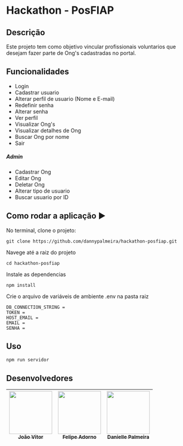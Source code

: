 # Hackathon - PosFIAP

## Descrição
  Este projeto tem como objetivo vincular profissionais voluntarios que desejam fazer parte de Ong's cadastradas no portal.

## Funcionalidades

<ul>
  <li>Login</li>
  <li>Cadastrar usuario</li>
  <li>Alterar perfil de usuario (Nome e E-mail)</li>
  <li>Redefinir senha</li>
  <li>Alterar senha</li>
  <li>Ver perfil</li>
  <li>Visualizar Ong's</li>
  <li>Visualizar detalhes de Ong</li>
  <li>Buscar Ong por nome</li>
  <li>Sair</li>
</ul>

<h5>Admin</h5>
<ul>
  <li>Cadastrar Ong</li>
  <li>Editar Ong</li>
  <li>Deletar Ong</li>
  <li>Alterar tipo de usuario</li>
  <li>Buscar usuario por ID</li>
</ul>

## Como rodar a aplicação :arrow_forward:

No terminal, clone o projeto: 

```
git clone https://github.com/dannypalmeira/hackathon-posfiap.git
```

Navege até a raiz do projeto

```
cd hackathon-posfiap
```

Instale as dependencias

```
npm install
```

Crie o arquivo de variáveis ​​de ambiente .env na pasta raiz
```
DB_CONNECTION_STRING = 
TOKEN = 
HOST_EMAIL = 
EMAIL = 
SENHA = 
```

## Uso

```
npm run servidor
```

## Desenvolvedores

| [<img src="https://avatars.githubusercontent.com/u/71382769?v=4" width=115><br><sub>João Vitor</sub>](https://github.com/JoaoBibito) |  [<img src="https://avatars.githubusercontent.com/u/102001664?v=4" width=115><br><sub>Felipe Adorno</sub>](https://github.com/adornofelipe) |  [<img src="https://avatars.githubusercontent.com/u/99752093?v=4" width=115><br><sub>Danielle Palmeira</sub>](https://github.com/dannypalmeira) |
| :---: | :---: | :---: 
